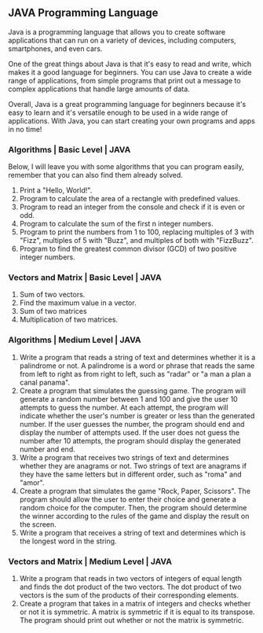 ## JAVA Programming Language

Java is a programming language that allows you to create software applications that can run on a variety of devices, including computers, smartphones, and even cars.

One of the great things about Java is that it's easy to read and write, which makes it a good language for beginners. You can use Java to create a wide range of applications, from simple programs that print out a message to complex applications that handle large amounts of data.

Overall, Java is a great programming language for beginners because it's easy to learn and it's versatile enough to be used in a wide range of applications. With Java, you can start creating your own programs and apps in no time!

### Algorithms | Basic Level | JAVA

Below, I will leave you with some algorithms that you can program easily, remember that you can also find them already solved.

1. Print a "Hello, World!".
2. Program to calculate the area of a rectangle with predefined values.
3. Program to read an integer from the console and check if it is even or odd.
4. Program to calculate the sum of the first n integer numbers.
5. Program to print the numbers from 1 to 100, replacing multiples of 3 with "Fizz", multiples of 5 with "Buzz", and multiples of both with "FizzBuzz".
6. Program to find the greatest common divisor (GCD) of two positive integer numbers.

### Vectors and Matrix | Basic Level | JAVA

1.  Sum of two vectors.
2.  Find the maximum value in a vector.
3.  Sum of two matrices
4.  Multiplication of two matrices.

### Algorithms | Medium Level | JAVA

1. Write a program that reads a string of text and determines whether it is a palindrome or not. A palindrome is a word or phrase that reads the same from left to right as from right to left, such as "radar" or "a man a plan a canal panama".
2. Create a program that simulates the guessing game. The program will generate a random number between 1 and 100 and give the user 10 attempts to guess the number. At each attempt, the program will indicate whether the user's number is greater or less than the generated number. If the user guesses the number, the program should end and display the number of attempts used. If the user does not guess the number after 10 attempts, the program should display the generated number and end.
3. Write a program that receives two strings of text and determines whether they are anagrams or not. Two strings of text are anagrams if they have the same letters but in different order, such as "roma" and "amor".
4. Create a program that simulates the game "Rock, Paper, Scissors". The program should allow the user to enter their choice and generate a random choice for the computer. Then, the program should determine the winner according to the rules of the game and display the result on the screen.
5. Write a program that receives a string of text and determines which is the longest word in the string.

### Vectors and Matrix | Medium Level | JAVA

1. Write a program that reads in two vectors of integers of equal length and finds the dot product of the two vectors. The dot product of two vectors is the sum of the products of their corresponding elements.
2. Create a program that takes in a matrix of integers and checks whether or not it is symmetric. A matrix is symmetric if it is equal to its transpose. The program should print out whether or not the matrix is symmetric.
